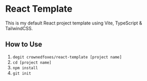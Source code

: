 # React Template

This is my default React project template using Vite, TypeScript & TailwindCSS.

## How to Use

1. ```degit crownedfoxes/react-template [project name]```
2. ```cd [project name]```
3. ```npm install```
4. ```git init```